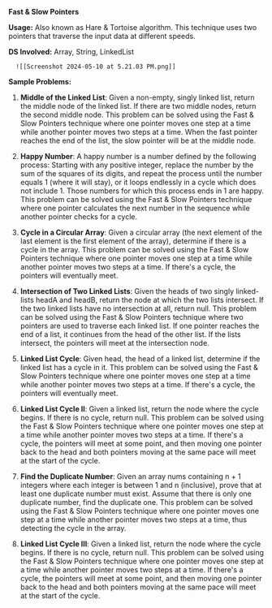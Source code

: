 **Fast & Slow Pointers**

**Usage:** Also known as Hare & Tortoise algorithm. This technique uses two pointers that traverse the input data at different speeds.

**DS Involved:** Array, String, LinkedList

      ![[Screenshot 2024-05-10 at 5.21.03 PM.png]]


**Sample Problems:**

1. **Middle of the Linked List**:
    Given a non-empty, singly linked list, return the middle node of the linked list. If there are two middle nodes, return the second middle node. This problem can be solved using the Fast & Slow Pointers technique where one pointer moves one step at a time while another pointer moves two steps at a time. When the fast pointer reaches the end of the list, the slow pointer will be at the middle node.

2. **Happy Number**:
    A happy number is a number defined by the following process: Starting with any positive integer, replace the number by the sum of the squares of its digits, and repeat the process until the number equals 1 (where it will stay), or it loops endlessly in a cycle which does not include 1. Those numbers for which this process ends in 1 are happy. This problem can be solved using the Fast & Slow Pointers technique where one pointer calculates the next number in the sequence while another pointer checks for a cycle.

3. **Cycle in a Circular Array**:
    Given a circular array (the next element of the last element is the first element of the array), determine if there is a cycle in the array. This problem can be solved using the Fast & Slow Pointers technique where one pointer moves one step at a time while another pointer moves two steps at a time. If there's a cycle, the pointers will eventually meet.

4. **Intersection of Two Linked Lists**:
    Given the heads of two singly linked-lists headA and headB, return the node at which the two lists intersect. If the two linked lists have no intersection at all, return null. This problem can be solved using the Fast & Slow Pointers technique where two pointers are used to traverse each linked list. If one pointer reaches the end of a list, it continues from the head of the other list. If the lists intersect, the pointers will meet at the intersection node.

5. **Linked List Cycle**:
   Given head, the head of a linked list, determine if the linked list has a cycle in it. This problem can be solved using the Fast & Slow Pointers technique where one pointer moves one step at a time while another pointer moves two steps at a time. If there's a cycle, the pointers will eventually meet.

6. **Linked List Cycle II**:
   Given a linked list, return the node where the cycle begins. If there is no cycle, return null. This problem can be solved using the Fast & Slow Pointers technique where one pointer moves one step at a time while another pointer moves two steps at a time. If there's a cycle, the pointers will meet at some point, and then moving one pointer back to the head and both pointers moving at the same pace will meet at the start of the cycle.

7. **Find the Duplicate Number**:
   Given an array nums containing n + 1 integers where each integer is between 1 and n (inclusive), prove that at least one duplicate number must exist. Assume that there is only one duplicate number, find the duplicate one. This problem can be solved using the Fast & Slow Pointers technique where one pointer moves one step at a time while another pointer moves two steps at a time, thus detecting the cycle in the array.

8. **Linked List Cycle III**:
   Given a linked list, return the node where the cycle begins. If there is no cycle, return null. This problem can be solved using the Fast & Slow Pointers technique where one pointer moves one step at a time while another pointer moves two steps at a time. If there's a cycle, the pointers will meet at some point, and then moving one pointer back to the head and both pointers moving at the same pace will meet at the start of the cycle.


